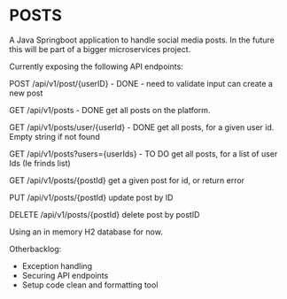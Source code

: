 # POSTS

A Java Springboot application to handle social media posts. 
In the future this will be part of a bigger microservices project. 

Currently exposing the following API endpoints:

POST /api/v1/post/{userID} - DONE - need to validate input
can create a new post 

GET /api/v1/posts - DONE
get all posts on the platform. 

GET /api/v1/posts/user/{userId} - DONE
get all posts, for a given user id. 
Empty string if not found

GET /api/v1/posts?users={userIds} - TO DO
get all posts, for a list of user Ids (Ie frinds list)

GET /api/v1/posts/{postId}
get a given post for id, or return error

PUT /api/v1/posts/{postId}
update post by ID

DELETE /api/v1/posts/{postId}
delete post by postID

Using an in memory H2 database for now.

Otherbacklog:
- Exception handling
- Securing API endpoints
- Setup code clean and formatting tool
